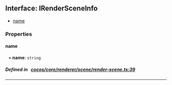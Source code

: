 ## Interface: IRenderSceneInfo

- [name](#name)

### Properties

#### name

<div style="margin-left: 10px;">


• **name**: ``string``

</div>


##### Defined in &nbsp;   [cocos/core/renderer/scene/render-scene.ts:39](https://github.com/cocos-creator/engine/blob/c7bf6b8a9/cocos/core/renderer/scene/render-scene.ts#L39)&nbsp;

___
